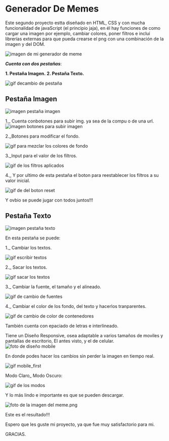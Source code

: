 # Generador De Memes

Este segundo proyecto estta diseñado en HTML, CSS y con mucha funcionalidad de javaScript (el principio jaja), en él hay funciones de como cargar una imagen por ejemplo, cambiar colores, poner filtros e incluí librerías externas para que pueda crearse el png con una combinación de la imagen y del DOM.

![imagen de mi generador de meme](img_readme/generador_de_meme.png)

**_Cuenta con dos pestañas_**:

**1. Pestaña Imagen.**
**2. Pestaña Texto.**

![ gif decambio de pestaña](img_readme/cambio_pest.gif)

## Pestaña Imagen

![imagen pestaña imagen](img_readme/pes_img.png)

1.\_ Cuenta conbotones para subir img. ya sea de la compu o de una url.
![imagen botones para subir imagen](img_readme/subida.gif)

2.\_Botones para modificar el fondo.

![gif para mezclar los colores de fondo](img_readme/fondo.gif)

3.\_Input para el valor de los filtros.

![gif de los filtros aplicados](img_readme/filtros.gif)

4.\_ Y por ultimo de esta pestaña el boton para reestablecer los filtros a su valor inicial.

![gif de del boton reset](img_readme/reset.gif)

Y ovbio se puede jugar con todos juntos!!!

## Pestaña Texto

![imagen pestaña texto](img_readme/pes_text.png)

En esta pestaña se puede:

1.\_ Cambiar los textos.

![gif escribir textos](img_readme/cambiar_texto.gif)

2.\_ Sacar los textos.

![gif sacar los textos](img_readme/sacar_texto.gif)

3.\_ Cambiar la fuente, el tamaño y el alineado.

![gif de cambio de fuentes](img_readme/fuentes.gif)

4.\_ Cambiar el color de los fondo, del texto y hacerlos tranparentes.

![gif de cambio de color de contenedores](img_readme/contenedores.gif)

También cuenta con epaciado de letras e interlineado.

Tiene un Diseño Responsive, osea adaptable a varios tamaños de moviles y pantallas de escritorio,
El antes visto, y el de celular.
![foto de diseño mobile](img_readme/foto_mobile.png)

En donde podes hacer los cambios sin perder la imagen en tiempo real.

![gif mobile_first](img_readme/mobile.gif)

Modo Claro\_ Modo Oscuro:

![gif de los modos](img_readme/modo.gif)

Y lo más lindo e importante es que se pueden descargar.

![foto de la imagen del meme.png](img_readme/meme.png)

Este es el resultado!!!

Espero que les guste mi proyecto, ya que fue muy satisfactorio para mi.

GRACIAS.
